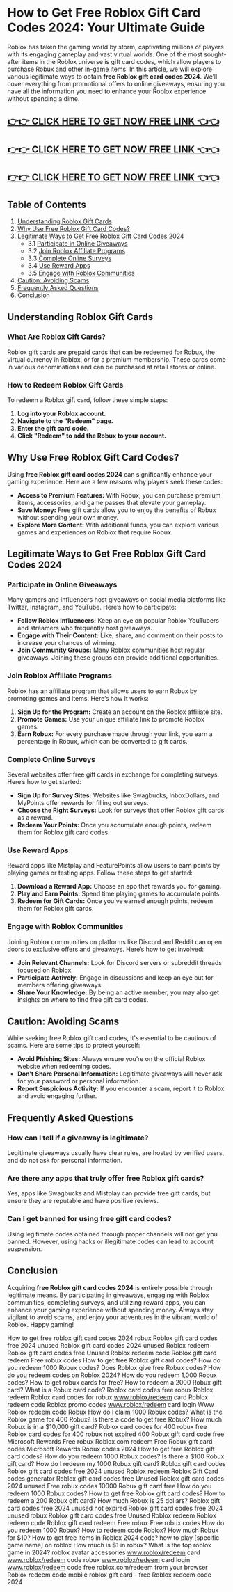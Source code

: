 # How to Get Free Roblox Gift Card Codes 2024: Your Ultimate Guide

Roblox has taken the gaming world by storm, captivating millions of players with its engaging gameplay and vast virtual worlds. One of the most sought-after items in the Roblox universe is gift card codes, which allow players to purchase Robux and other in-game items. In this article, we will explore various legitimate ways to obtain **free Roblox gift card codes 2024**. We’ll cover everything from promotional offers to online giveaways, ensuring you have all the information you need to enhance your Roblox experience without spending a dime.

[👉👉 CLICK HERE TO GET NOW FREE LINK 👈👈](https://todaylink.site/freegiftcard/)
--
[👉👉 CLICK HERE TO GET NOW FREE LINK 👈👈](https://todaylink.site/freegiftcard/)
--
[👉👉 CLICK HERE TO GET NOW FREE LINK 👈👈](https://todaylink.site/freegiftcard/)
--


## Table of Contents

1. [Understanding Roblox Gift Cards](#understanding-roblox-gift-cards)
2. [Why Use Free Roblox Gift Card Codes?](#why-use-free-roblox-gift-card-codes)
3. [Legitimate Ways to Get Free Roblox Gift Card Codes 2024](#legitimate-ways-to-get-free-roblox-gift-card-codes-2024)
   - 3.1 [Participate in Online Giveaways](#participate-in-online-giveaways)
   - 3.2 [Join Roblox Affiliate Programs](#join-roblox-affiliate-programs)
   - 3.3 [Complete Online Surveys](#complete-online-surveys)
   - 3.4 [Use Reward Apps](#use-reward-apps)
   - 3.5 [Engage with Roblox Communities](#engage-with-roblox-communities)
4. [Caution: Avoiding Scams](#caution-avoiding-scams)
5. [Frequently Asked Questions](#frequently-asked-questions)
6. [Conclusion](#conclusion)

## Understanding Roblox Gift Cards

### What Are Roblox Gift Cards?

Roblox gift cards are prepaid cards that can be redeemed for Robux, the virtual currency in Roblox, or for a premium membership. These cards come in various denominations and can be purchased at retail stores or online. 

### How to Redeem Roblox Gift Cards

To redeem a Roblox gift card, follow these simple steps:

1. **Log into your Roblox account.**
2. **Navigate to the "Redeem" page.**
3. **Enter the gift card code.**
4. **Click "Redeem" to add the Robux to your account.**

## Why Use Free Roblox Gift Card Codes?

Using **free Roblox gift card codes 2024** can significantly enhance your gaming experience. Here are a few reasons why players seek these codes:

- **Access to Premium Features:** With Robux, you can purchase premium items, accessories, and game passes that elevate your gameplay.
- **Save Money:** Free gift cards allow you to enjoy the benefits of Robux without spending your own money.
- **Explore More Content:** With additional funds, you can explore various games and experiences on Roblox that require Robux.

## Legitimate Ways to Get Free Roblox Gift Card Codes 2024

### Participate in Online Giveaways

Many gamers and influencers host giveaways on social media platforms like Twitter, Instagram, and YouTube. Here’s how to participate:

- **Follow Roblox Influencers:** Keep an eye on popular Roblox YouTubers and streamers who frequently host giveaways.
- **Engage with Their Content:** Like, share, and comment on their posts to increase your chances of winning.
- **Join Community Groups:** Many Roblox communities host regular giveaways. Joining these groups can provide additional opportunities.

### Join Roblox Affiliate Programs

Roblox has an affiliate program that allows users to earn Robux by promoting games and items. Here’s how it works:

1. **Sign Up for the Program:** Create an account on the Roblox affiliate site.
2. **Promote Games:** Use your unique affiliate link to promote Roblox games.
3. **Earn Robux:** For every purchase made through your link, you earn a percentage in Robux, which can be converted to gift cards.

### Complete Online Surveys

Several websites offer free gift cards in exchange for completing surveys. Here’s how to get started:

- **Sign Up for Survey Sites:** Websites like Swagbucks, InboxDollars, and MyPoints offer rewards for filling out surveys.
- **Choose the Right Surveys:** Look for surveys that offer Roblox gift cards as a reward.
- **Redeem Your Points:** Once you accumulate enough points, redeem them for Roblox gift card codes.

### Use Reward Apps

Reward apps like Mistplay and FeaturePoints allow users to earn points by playing games or testing apps. Follow these steps to get started:

1. **Download a Reward App:** Choose an app that rewards you for gaming.
2. **Play and Earn Points:** Spend time playing games to accumulate points.
3. **Redeem for Gift Cards:** Once you’ve earned enough points, redeem them for Roblox gift cards.

### Engage with Roblox Communities

Joining Roblox communities on platforms like Discord and Reddit can open doors to exclusive offers and giveaways. Here’s how to get involved:

- **Join Relevant Channels:** Look for Discord servers or subreddit threads focused on Roblox.
- **Participate Actively:** Engage in discussions and keep an eye out for members offering giveaways.
- **Share Your Knowledge:** By being an active member, you may also get insights on where to find free gift card codes.

## Caution: Avoiding Scams

While seeking free Roblox gift card codes, it's essential to be cautious of scams. Here are some tips to protect yourself:

- **Avoid Phishing Sites:** Always ensure you’re on the official Roblox website when redeeming codes.
- **Don’t Share Personal Information:** Legitimate giveaways will never ask for your password or personal information.
- **Report Suspicious Activity:** If you encounter a scam, report it to Roblox and avoid engaging further.

## Frequently Asked Questions

### How can I tell if a giveaway is legitimate?

Legitimate giveaways usually have clear rules, are hosted by verified users, and do not ask for personal information.

### Are there any apps that truly offer free Roblox gift cards?

Yes, apps like Swagbucks and Mistplay can provide free gift cards, but ensure they are reputable and have positive reviews.

### Can I get banned for using free gift card codes?

Using legitimate codes obtained through proper channels will not get you banned. However, using hacks or illegitimate codes can lead to account suspension.

## Conclusion

Acquiring **free Roblox gift card codes 2024** is entirely possible through legitimate means. By participating in giveaways, engaging with Roblox communities, completing surveys, and utilizing reward apps, you can enhance your gaming experience without spending money. Always stay vigilant to avoid scams, and enjoy your adventures in the vibrant world of Roblox. Happy gaming!

How to get free roblox gift card codes 2024 robux
Roblox gift card codes free 2024 unused
Roblox gift card codes 2024 unused
Roblox redeem
Roblox gift card codes free Unused
Roblox redeem code
Roblox gift card redeem
Free robux codes
How to get free Roblox gift card codes?
How do you redeem 1000 Robux codes?
Does Roblox give free Robux codes?
How do you redeem codes on Roblox 2024?
How do you redeem 1,000 Robux codes?
How to get robux cards for free?
How to redeem a 2000 Robux gift card?
What is a Robux card code?
Roblox card codes free robux
Roblox redeem
Roblox card codes for robux
www.roblox/redeem card
Roblox redeem code
Roblox promo codes
www.roblox/redeem card login
Www Roblox redeem code Robux
How do I claim 1000 Robux codes?
What is the Roblox game for 400 Robux?
Is there a code to get free Robux?
How much Robux is in a $10,000 gift card?
Roblox card codes for 400 robux free
Roblox card codes for 400 robux not expired
400 Robux gift card code free
Microsoft Rewards
Free robux
Roblox com redeem
Free Robux gift card codes
Microsoft Rewards Robux codes 2024
How to get free Roblox gift card codes?
How do you redeem 1000 Robux codes?
Is there a $100 Robux gift card?
How do I redeem my 1000 Robux gift card?
Roblox gift card codes
Roblox gift card codes free 2024 unused
Roblox redeem
Roblox Gift Card codes generator
Roblox gift card codes free Unused
Roblox gift card codes 2024 unused
Free robux codes
10000 Robux gift card free
How do you redeem 1000 Robux codes?
How to get free Roblox gift card codes?
How to redeem a 200 Robux gift card?
How much Robux is 25 dollars?
Roblox gift card codes free 2024 unused not expired
Roblox gift card codes free 2024 unused robux
Roblox gift card codes free Unused
Roblox redeem
Roblox redeem code
Roblox gift card redeem
Free robux
Free robux codes
How do you redeem 1000 Robux?
How to redeem code Roblox?
How much Robux for $10?
How to get free items in Roblox 2024 code?
how to play [specific game name] on roblox
How much is $1 in robux?
What is the top roblox game in 2024?
roblox avatar accessories
www.roblox/redeem card
www.roblox/redeem code robux
www.roblox/redeem card login
www.roblox/redeem code free
roblox.com/redeem from your browser
Roblox redeem code mobile
roblox gift card - free
Roblox redeem code 2024

